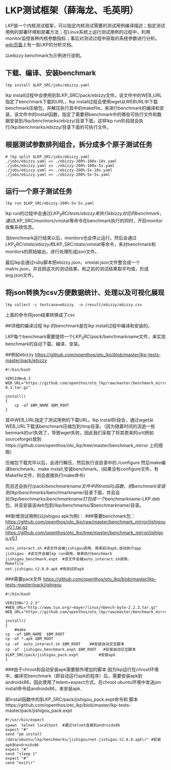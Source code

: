 # LKP测试框架（薛海龙、毛英明）

LKP是一个内核测试框架，可以指定内核测试需要的测试用例编译描述；指定测试用例的部署环境和部署方法；在Linux系统上运行测试用例的过程中，利用monitor监控各种内核参数指标；事后对测试过程中获取的系统参数进行分析。[wiki页面](http://os.cs.tsinghua.edu.cn/research/kernel/Openthos4H170pro2016#A20160829-lkp.2BfPt.2B31IGZ5A-)上有一些LKP的分析文档。

以eibzzy benchmark为示例进行说明。
## 下载、编译、安装benchmark
```
lkp install $LKP_SRC/jobs/ebizzy.yaml
```
lkp install过程中会使用到$LKP_SRC/pack/ebizzy文件。该文件中的WEB_URL指定了benchmark下载的URL，lkp install过程会使用wget从WEBURL中下载benchmark压缩包，并解压执行其中的makefile，来进行benchmark的编译和安装，该文件中的install函数，指定了需要把benchmark中的哪些可执行文件和数据安装到/lkp/benchmarks/ebizzy/目录下面。这样lkp run阶段就会执行/lkp/benchmarks/ebizzy/目录下面的可执行文件。


## 根据测试参数排列组合，拆分成多个原子测试任务
```
# lkp split $LKP_SRC/jobs/ebizzy.yaml
./jobs/ebizzy.yaml => ./ebizzy-200%-100x-10s.yaml
./jobs/ebizzy.yaml => ./ebizzy-200%-100x-5s.yaml
./jobs/ebizzy.yaml => ./ebizzy-200%-5x-10s.yaml
./jobs/ebizzy.yaml => ./ebizzy-200%-5x-5s.yaml
```

## 运行一个原子测试任务
```
lkp run $LKP_SRC/ebizzy-200%-5x-5s.yaml
```
lkp run的过程中会通过$LKP_SRC/tests/ebizzy来执行ebizzy对应的benchmark，通过$LKP_SRC/monitors/vmstat等命令在benchmark执行的同时，开启monitor收集系统信息。

当benchmark运行结束以后，monitors也会停止运行。然后会通过$LKP_SRC/stats/ebizzy和$LKP_SRC/stats/vmstat等命令，来对benchmark和monitors的原始输出，进行处理形成json文件。

最后lkp会通过ruby脚本把ebizzy.json，vmstat.json文件整合成一个matrix.json，并且把这次的测试结果，和之前的测试结果取平均值，形成avg.json文件。

## 将json转换为csv方便数据统计、处理以及可视化展现
```
lkp collect -c testcase=ebizzy  -o /result/ebizzy/ebizzy.csv 
```
上面的命令将json结果转换成了csv


##详细的编译过程
lkp 的benchmark是在lkp install过程中编译和安装的。 

LKP每个benchmark需要提供一个$LKP_SRC/pack/$benchmarkname文件，来实现benchmark的自动下载、编译、安装。 


##例如ebizzy
https://github.com/openthos/oto_lkp/blob/master/lkp-tests-master/pack/ebizzy
```
#!/bin/bash

VERSION=0.3
WEB_URL="https://github.com/openthos/oto_lkp/raw/master/benchmark_mirror/ebizzy-0.3.tar.gz"

install()
{
	cp -af $BM_NAME $BM_ROOT
}
```
其中WEB_URL指定了测试用例的下载URL。lkp install阶段会，通过wget从WEB_URL下载该benchmark压缩包到/tmp目录。（因为随着时间的流逝一些benmark的url失效了，导致wget失败，因此我们采取了将其原来的url(例如sourceforge)放到https://github.com/openthos/oto_lkp/tree/master/benchmark_mirror 上的措施） 

压缩包下载完毕以后，会进行解压，然后执行该目录中的./configure 然后make编译benchmark，make install,安装benchmark。(如果没有configure文件，有Makefile文件，则会直接执行make命令) 

而且还会执行/pack/$benchmarkname文件中的install()函数，把benchmark安装到/lkp/benchmarks/$benchmarkname/目录下面，并且会对/lkp/benchmarks/$benchmarkname打包成一个$benchmarkname-LKP.deb包，并且安装该deb包到/lkp/benchmarks/$benchmarkname/目录。

##新增测试用例(以jishigou apk为例)：
###需要benchmark包：
https://github.com/openthos/oto_lkp/raw/master/benchmark_mirror/jishigou.v0.1.tar.gz
https://github.com/openthos/oto_lkp/tree/master/benchmark_mirror/jishigou.v0.1
```
auto_interact.sh #该文件会被jishigou调用，用来启动apk,自动执行app
jishigou  #该文件会被lkp run调用，用来执行benchmark
jishigou_benchmark.expt  #该文件会被auto_interact.sh调用。
Makefile  
net.jishigou.t2.8.0.apk #待测试的apk
```

###需要pack文件
https://github.com/openthos/oto_lkp/blob/master/lkp-tests-master/pack/jishigou
```
#!/bin/bash

VERSION="2.2.3"
#WEB_URL="http://www.tux.org/~mayer/linux/nbench-byte-2.2.3.tar.gz"
WEB_URL="https://github.com/openthos/oto_lkp/raw/master/benchmark_mirror/jishigou.v0.1.tar.gz"

install()
{
    #make  
cp  -af $BM_NAME  $BM_ROOT
cp -af *.apk $BM_ROOT
cp -af  auto_interact.sh $BM_ROOT    ##安装自动交互脚本  
cp -af  jishigou_benchmark.expt $BM_ROOT   #安装自动交互脚本
$LKP_SRC/pack/jishigou_pack.expt         #安装apk
}
```
###由于chroot和自动安装apk需要额外增加的脚本
因为lkp运行在chroot环境中，编译完benchmark（即自动运行apk的程序）后，需要安装apk到androidx86，因此使用了telent+expect方式，在chroot ubuntu环境中发送pm install命令给androidx86，来安装apk. 

即install函数中的$LKP_SRC/pack/jishigou_pack.expt命令和
脚本https://github.com/openthos/oto_lkp/blob/master/lkp-tests-master/pack/jishigou_pack.expt
```
#!/usr/bin/expect
spawn  telnet localhost  #通过telnet连接到androidx86
expect "#"
send "pm install /data/ubuntu/lkp/benchmarks/jishigou/net.jishigou.t2.8.0.apk\r" #安装apk到androidx86
expect "#"
send "sleep 1"
expect "#"
send "exit\r"
```


